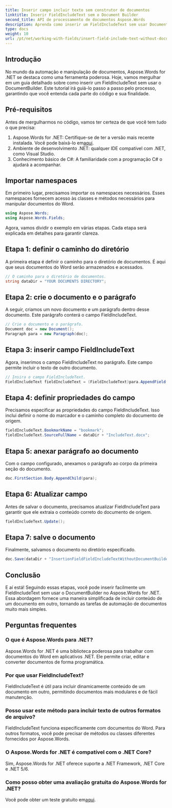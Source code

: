 ```yaml
---
title: Inserir campo incluir texto sem construtor de documentos
linktitle: Inserir FieldIncludeText sem o Document Builder
second_title: API de processamento de documentos Aspose.Words
description: Aprenda como inserir um FieldIncludeText sem usar DocumentBuilder em Aspose.Words for .NET com nosso guia passo a passo detalhado.
type: docs
weight: 10
url: /pt/net/working-with-fields/insert-field-include-text-without-document-builder/
---
```

## Introdução

No mundo da automação e manipulação de documentos, Aspose.Words for .NET se destaca como uma ferramenta poderosa. Hoje, vamos mergulhar em um guia detalhado sobre como inserir um FieldIncludeText sem usar o DocumentBuilder. Este tutorial irá guiá-lo passo a passo pelo processo, garantindo que você entenda cada parte do código e sua finalidade.

## Pré-requisitos

Antes de mergulharmos no código, vamos ter certeza de que você tem tudo o que precisa:

1.  Aspose.Words for .NET: Certifique-se de ter a versão mais recente instalada. Você pode baixá-lo em[aqui](https://releases.aspose.com/words/net/).
2. Ambiente de desenvolvimento .NET: qualquer IDE compatível com .NET, como Visual Studio.
3. Conhecimento básico de C#: A familiaridade com a programação C# o ajudará a acompanhar.

## Importar namespaces

Em primeiro lugar, precisamos importar os namespaces necessários. Esses namespaces fornecem acesso às classes e métodos necessários para manipular documentos do Word.

```csharp
using Aspose.Words;
using Aspose.Words.Fields;
```

Agora, vamos dividir o exemplo em várias etapas. Cada etapa será explicada em detalhes para garantir clareza.

## Etapa 1: definir o caminho do diretório

A primeira etapa é definir o caminho para o diretório de documentos. É aqui que seus documentos do Word serão armazenados e acessados.

```csharp
// O caminho para o diretório de documentos.
string dataDir = "YOUR DOCUMENTS DIRECTORY";
```

## Etapa 2: crie o documento e o parágrafo

A seguir, criamos um novo documento e um parágrafo dentro desse documento. Este parágrafo conterá o campo FieldIncludeText.

```csharp
// Crie o documento e o parágrafo.
Document doc = new Document();
Paragraph para = new Paragraph(doc);
```

## Etapa 3: inserir campo FieldIncludeText

Agora, inserimos o campo FieldIncludeText no parágrafo. Este campo permite incluir o texto de outro documento.

```csharp
// Insira o campo FieldIncludeText.
FieldIncludeText fieldIncludeText = (FieldIncludeText)para.AppendField(FieldType.FieldIncludeText, false);
```

## Etapa 4: definir propriedades do campo

Precisamos especificar as propriedades do campo FieldIncludeText. Isso inclui definir o nome do marcador e o caminho completo do documento de origem.

```csharp
fieldIncludeText.BookmarkName = "bookmark";
fieldIncludeText.SourceFullName = dataDir + "IncludeText.docx";
```

## Etapa 5: anexar parágrafo ao documento

Com o campo configurado, anexamos o parágrafo ao corpo da primeira seção do documento.

```csharp
doc.FirstSection.Body.AppendChild(para);
```

## Etapa 6: Atualizar campo

Antes de salvar o documento, precisamos atualizar FieldIncludeText para garantir que ele extraia o conteúdo correto do documento de origem.

```csharp
fieldIncludeText.Update();
```

## Etapa 7: salve o documento

Finalmente, salvamos o documento no diretório especificado.

```csharp
doc.Save(dataDir + "InsertionFieldFieldIncludeTextWithoutDocumentBuilder.docx");
```

## Conclusão

E aí está! Seguindo essas etapas, você pode inserir facilmente um FieldIncludeText sem usar o DocumentBuilder no Aspose.Words for .NET. Essa abordagem fornece uma maneira simplificada de incluir conteúdo de um documento em outro, tornando as tarefas de automação de documentos muito mais simples.

## Perguntas frequentes

### O que é Aspose.Words para .NET?  
Aspose.Words for .NET é uma biblioteca poderosa para trabalhar com documentos do Word em aplicativos .NET. Ele permite criar, editar e converter documentos de forma programática.

### Por que usar FieldIncludeText?  
FieldIncludeText é útil para incluir dinamicamente conteúdo de um documento em outro, permitindo documentos mais modulares e de fácil manutenção.

### Posso usar este método para incluir texto de outros formatos de arquivo?  
FieldIncludeText funciona especificamente com documentos do Word. Para outros formatos, você pode precisar de métodos ou classes diferentes fornecidos por Aspose.Words.

### O Aspose.Words for .NET é compatível com o .NET Core?  
Sim, Aspose.Words for .NET oferece suporte a .NET Framework, .NET Core e .NET 5/6.

### Como posso obter uma avaliação gratuita do Aspose.Words for .NET?  
 Você pode obter um teste gratuito em[aqui](https://releases.aspose.com/).